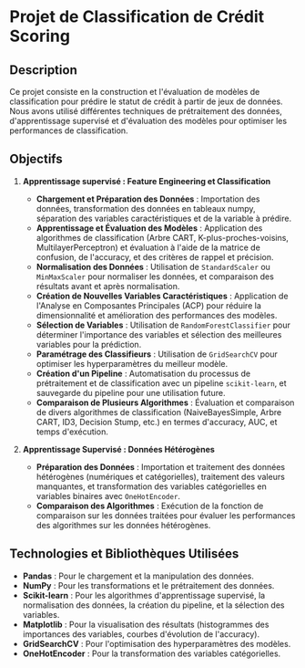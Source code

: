 # Projet de Classification de Crédit Scoring

## Description

Ce projet consiste en la construction et l'évaluation de modèles de classification pour prédire le statut de crédit à partir de jeux de données. Nous avons utilisé différentes techniques de prétraitement des données, d'apprentissage supervisé et d'évaluation des modèles pour optimiser les performances de classification.

## Objectifs

1. **Apprentissage supervisé : Feature Engineering et Classification**
   - **Chargement et Préparation des Données** : Importation des données, transformation des données en tableaux numpy, séparation des variables caractéristiques et de la variable à prédire.
   - **Apprentissage et Évaluation des Modèles** : Application des algorithmes de classification (Arbre CART, K-plus-proches-voisins, MultilayerPerceptron) et évaluation à l'aide de la matrice de confusion, de l'accuracy, et des critères de rappel et précision.
   - **Normalisation des Données** : Utilisation de `StandardScaler` ou `MinMaxScaler` pour normaliser les données, et comparaison des résultats avant et après normalisation.
   - **Création de Nouvelles Variables Caractéristiques** : Application de l'Analyse en Composantes Principales (ACP) pour réduire la dimensionnalité et amélioration des performances des modèles.
   - **Sélection de Variables** : Utilisation de `RandomForestClassifier` pour déterminer l'importance des variables et sélection des meilleures variables pour la prédiction.
   - **Paramétrage des Classifieurs** : Utilisation de `GridSearchCV` pour optimiser les hyperparamètres du meilleur modèle.
   - **Création d'un Pipeline** : Automatisation du processus de prétraitement et de classification avec un pipeline `scikit-learn`, et sauvegarde du pipeline pour une utilisation future.
   - **Comparaison de Plusieurs Algorithmes** : Évaluation et comparaison de divers algorithmes de classification (NaiveBayesSimple, Arbre CART, ID3, Decision Stump, etc.) en termes d'accuracy, AUC, et temps d'exécution.

2. **Apprentissage Supervisé : Données Hétérogènes**
   - **Préparation des Données** : Importation et traitement des données hétérogènes (numériques et catégorielles), traitement des valeurs manquantes, et transformation des variables catégorielles en variables binaires avec `OneHotEncoder`.
   - **Comparaison des Algorithmes** : Exécution de la fonction de comparaison sur les données traitées pour évaluer les performances des algorithmes sur les données hétérogènes.

## Technologies et Bibliothèques Utilisées

- **Pandas** : Pour le chargement et la manipulation des données.
- **NumPy** : Pour les transformations et le prétraitement des données.
- **Scikit-learn** : Pour les algorithmes d'apprentissage supervisé, la normalisation des données, la création du pipeline, et la sélection des variables.
- **Matplotlib** : Pour la visualisation des résultats (histogrammes des importances des variables, courbes d'évolution de l'accuracy).
- **GridSearchCV** : Pour l'optimisation des hyperparamètres des modèles.
- **OneHotEncoder** : Pour la transformation des variables catégorielles.
